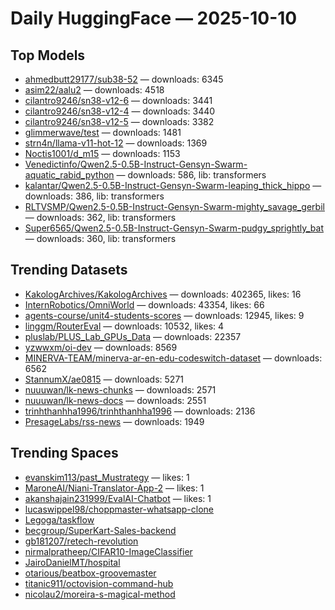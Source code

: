 # Daily HuggingFace — 2025-10-10


## Top Models
- [ahmedbutt29177/sub38-52](https://huggingface.co/ahmedbutt29177/sub38-52) — downloads: 6345
- [asim22/aalu2](https://huggingface.co/asim22/aalu2) — downloads: 4518
- [cilantro9246/sn38-v12-6](https://huggingface.co/cilantro9246/sn38-v12-6) — downloads: 3441
- [cilantro9246/sn38-v12-4](https://huggingface.co/cilantro9246/sn38-v12-4) — downloads: 3440
- [cilantro9246/sn38-v12-5](https://huggingface.co/cilantro9246/sn38-v12-5) — downloads: 3382
- [glimmerwave/test](https://huggingface.co/glimmerwave/test) — downloads: 1481
- [strn4n/llama-v11-hot-12](https://huggingface.co/strn4n/llama-v11-hot-12) — downloads: 1369
- [Noctis1001/d_m15](https://huggingface.co/Noctis1001/d_m15) — downloads: 1153
- [Venedictinfo/Qwen2.5-0.5B-Instruct-Gensyn-Swarm-aquatic_rabid_python](https://huggingface.co/Venedictinfo/Qwen2.5-0.5B-Instruct-Gensyn-Swarm-aquatic_rabid_python) — downloads: 586, lib: transformers
- [kalantar/Qwen2.5-0.5B-Instruct-Gensyn-Swarm-leaping_thick_hippo](https://huggingface.co/kalantar/Qwen2.5-0.5B-Instruct-Gensyn-Swarm-leaping_thick_hippo) — downloads: 386, lib: transformers
- [RLTVSMP/Qwen2.5-0.5B-Instruct-Gensyn-Swarm-mighty_savage_gerbil](https://huggingface.co/RLTVSMP/Qwen2.5-0.5B-Instruct-Gensyn-Swarm-mighty_savage_gerbil) — downloads: 362, lib: transformers
- [Super6565/Qwen2.5-0.5B-Instruct-Gensyn-Swarm-pudgy_sprightly_bat](https://huggingface.co/Super6565/Qwen2.5-0.5B-Instruct-Gensyn-Swarm-pudgy_sprightly_bat) — downloads: 360, lib: transformers



## Trending Datasets
- [KakologArchives/KakologArchives](https://huggingface.co/KakologArchives/KakologArchives) — downloads: 402365, likes: 16
- [InternRobotics/OmniWorld](https://huggingface.co/InternRobotics/OmniWorld) — downloads: 43354, likes: 66
- [agents-course/unit4-students-scores](https://huggingface.co/agents-course/unit4-students-scores) — downloads: 12945, likes: 9
- [linggm/RouterEval](https://huggingface.co/linggm/RouterEval) — downloads: 10532, likes: 4
- [pluslab/PLUS_Lab_GPUs_Data](https://huggingface.co/pluslab/PLUS_Lab_GPUs_Data) — downloads: 22357
- [yzwwxm/oi-dev](https://huggingface.co/yzwwxm/oi-dev) — downloads: 8569
- [MINERVA-TEAM/minerva-ar-en-edu-codeswitch-dataset](https://huggingface.co/MINERVA-TEAM/minerva-ar-en-edu-codeswitch-dataset) — downloads: 6562
- [StannumX/ae0815](https://huggingface.co/StannumX/ae0815) — downloads: 5271
- [nuuuwan/lk-news-chunks](https://huggingface.co/nuuuwan/lk-news-chunks) — downloads: 2571
- [nuuuwan/lk-news-docs](https://huggingface.co/nuuuwan/lk-news-docs) — downloads: 2551
- [trinhthanhha1996/trinhthanhha1996](https://huggingface.co/trinhthanhha1996/trinhthanhha1996) — downloads: 2136
- [PresageLabs/rss-news](https://huggingface.co/PresageLabs/rss-news) — downloads: 1949



## Trending Spaces
- [evanskim113/past_Mustrategy](https://huggingface.co/evanskim113/past_Mustrategy) — likes: 1
- [MaroneAI/Niani-Translator-App-2](https://huggingface.co/MaroneAI/Niani-Translator-App-2) — likes: 1
- [akanshajain231999/EvalAI-Chatbot](https://huggingface.co/akanshajain231999/EvalAI-Chatbot) — likes: 1
- [lucaswippel98/choppmaster-whatsapp-clone](https://huggingface.co/lucaswippel98/choppmaster-whatsapp-clone)
- [Legoga/taskflow](https://huggingface.co/Legoga/taskflow)
- [becgroup/SuperKart-Sales-backend](https://huggingface.co/becgroup/SuperKart-Sales-backend)
- [gb181207/retech-revolution](https://huggingface.co/gb181207/retech-revolution)
- [nirmalpratheep/CIFAR10-ImageClassifier](https://huggingface.co/nirmalpratheep/CIFAR10-ImageClassifier)
- [JairoDanielMT/hospital](https://huggingface.co/JairoDanielMT/hospital)
- [otarious/beatbox-groovemaster](https://huggingface.co/otarious/beatbox-groovemaster)
- [titanic911/octovision-command-hub](https://huggingface.co/titanic911/octovision-command-hub)
- [nicolau2/moreira-s-magical-method](https://huggingface.co/nicolau2/moreira-s-magical-method)
